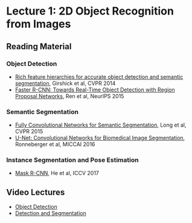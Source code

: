 # Lecture 1: 2D Object Recognition from Images

## Reading Material

###  Object Detection
* [Rich feature hierarchies for accurate object detection and semantic segmentation][rcnn], Girshick et al, CVPR 2014
* [Faster R-CNN: Towards Real-Time Object Detection with Region Proposal Networks][fastercnn], Ren et al, NeurIPS 2015

### Semantic Segmentation
* [Fully Convolutional Networks for Semantic Segmentation][fcn], Long et al, CVPR 2015
* [U-Net: Convolutional Networks for Biomedical Image Segmentation][unet], Ronneberger et al, MICCAI 2016

### Instance Segmentation and Pose Estimation
* [Mask R-CNN][maskrcnn], He et al, ICCV 2017

## Video Lectures
* [Object Detection][vid1] 
* [Detection and Segmentation][vid2]

[vid1]: http://leccap.engin.umich.edu/leccap/viewer/r/UMYL4y
[vid2]: http://leccap.engin.umich.edu/leccap/viewer/r/qbd9xt
[rcnn]: https://arxiv.org/abs/1311.2524
[fastercnn]: https://arxiv.org/abs/1506.01497
[maskrcnn]: https://arxiv.org/abs/1703.06870
[fcn]: https://arxiv.org/abs/1411.4038
[unet]: https://arxiv.org/abs/1505.04597